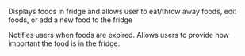 Displays foods in fridge and allows user to eat/throw away foods, edit foods, or add a new food to the fridge

Notifies users when foods are expired.
Allows users to provide how important the food is in the fridge.
